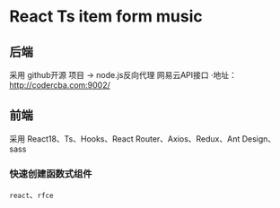 # React Ts item form music
## 后端
采用 github开源 项目 -> node.js反向代理 网易云API接口
  ·地址：http://codercba.com:9002/
## 前端
采用 React18、Ts、Hooks、React Router、Axios、Redux、Ant Design、sass
### 快速创建函数式组件
`react`、`rfce`

